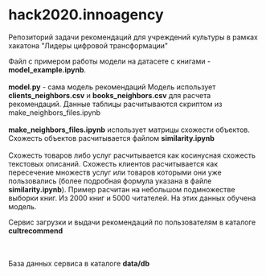 # hack2020.innoagency
Репозиторий задачи рекомендаций для учреждений культуры в рамках хакатона "Лидеры цифровой трансформации"

Файл с примером работы модели на датасете с книгами - **model_example.ipynb**. 
<br><br>
**model.py** - сама модель рекомендаций
Модель использует **clients_neighbors.csv** и **books_neighbors.csv** для расчета рекомендаций. Данные таблицы расчитываются скриптом из make_neighbors_files.ipynb
<br><br>
**make_neighbors_files.ipynb** использует матрицы схожести объектов. Схожесть объектов расчитывается файлом **similarity.ipynb**
<br><br>
Схожесть товаров либо услуг расчитывается как косинусная схожесть текстовых описаний. Схожесть клиентов расчитывается как пересечение множеств услуг или товаров
которыми они уже пользовались (более подробная формула указана в файле **similarity.ipynb**). Пример расчитан на небольшом подмножестве выборки книг. Из 2000 книг и 5000 читателей.
На этих данных обучена модель.

Сервис загрузки и выдачи рекомендаций по пользователям в каталоге **cultrecommend**

<br><br>
База данных сервиса в каталоге **data/db**
